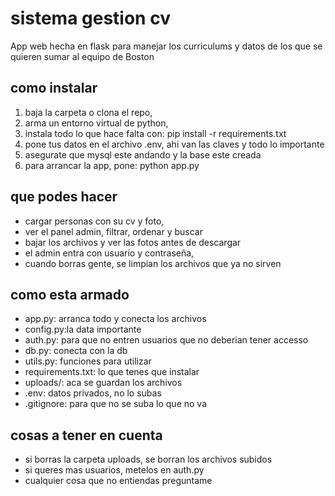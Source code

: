 
# sistema gestion cv

App web hecha en flask para manejar los curriculums y datos de los que se quieren sumar al equipo de Boston

## como instalar

1. baja la carpeta o clona el repo,
2. arma un entorno virtual de python,
3. instala todo lo que hace falta con:
   pip install -r requirements.txt
4. pone tus datos en el archivo .env, ahi van las claves y todo lo importante
5. asegurate que mysql este andando y la base este creada
6. para arrancar la app, pone:
   python app.py

## que podes hacer
- cargar personas con su cv y foto,
- ver el panel admin, filtrar, ordenar y buscar
- bajar los archivos y ver las fotos antes de descargar
- el admin entra con usuario y contraseña,
- cuando borras gente, se limpian los archivos que ya no sirven

## como esta armado
- app.py: arranca todo y conecta los archivos
- config.py:la data importante
- auth.py: para que no entren usuarios que no deberian tener accesso
- db.py: conecta con la db
- utils.py: funciones para utilizar
- requirements.txt: lo que tenes que instalar
- uploads/: aca se guardan los archivos
- .env: datos privados, no lo subas
- .gitignore: para que no se suba lo que no va

## cosas a tener en cuenta
- si borras la carpeta uploads, se borran los archivos subidos
- si queres mas usuarios, metelos en auth.py
- cualquier cosa que no entiendas preguntame
